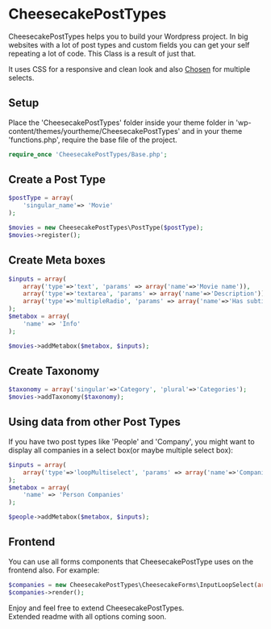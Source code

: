 CheesecakePostTypes
===================

CheesecakePostTypes helps you to build your Wordpress project. In big websites with a lot of post types and custom fields you can get your self repeating a lot of code. This Class is a result of just that.

It uses CSS for a responsive and clean look and also [Chosen](http://harvesthq.github.io/chosen/) for multiple selects.

Setup
-----
Place the 'CheesecakePostTypes' folder inside your theme folder in 'wp-content/themes/yourtheme/CheesecakePostTypes' and in your theme 'functions.php', require the base file of the project.

```php
require_once 'CheesecakePostTypes/Base.php';
```

Create a Post Type
------------------
```php
$postType = array(
	'singular_name'=> 'Movie'
);

$movies = new CheesecakePostTypes\PostType($postType);
$movies->register();
```

Create Meta boxes
-----------------
```php
$inputs = array(
	array('type'=>'text', 'params' => array('name'=>'Movie name')),
	array('type'=>'textarea', 'params' => array('name'=>'Description')),
	array('type'=>'multipleRadio', 'params' => array('name'=>'Has subtitle?', 'options'=>array('Yes', 'No')))
);
$metabox = array(
	'name' => 'Info'
);

$movies->addMetabox($metabox, $inputs);
```

Create Taxonomy
---------------
```php
$taxonomy = array('singular'=>'Category', 'plural'=>'Categories');
$movies->addTaxonomy($taxonomy);
```

Using data from other Post Types
--------------------------------
If you have two post types like 'People' and 'Company', you might want to display all companies in a select box(or maybe multiple select box):
```php
$inputs = array(
	array('type'=>'loopMultiselect', 'params' => array('name'=>'Companies', 'post_type' => 'companies'))
);
$metabox = array(
	'name' => 'Person Companies'
);

$people->addMetabox($metabox, $inputs);
```

Frontend
--------
You can use all forms components that CheesecakePostType uses on the frontend also. For example:
```php
$companies = new CheesecakePostTypes\CheesecakeForms\InputLoopSelect(array('name'=>'Companies', 'post_type'=>'companies'));
$companies->render();
```

Enjoy and feel free to extend CheesecakePostTypes.  
Extended readme with all options coming soon.